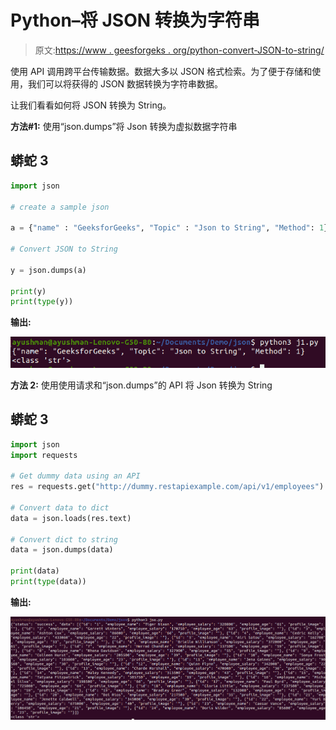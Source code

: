 # Python–将 JSON 转换为字符串

> 原文:[https://www . geesforgeks . org/python-convert-JSON-to-string/](https://www.geeksforgeeks.org/python-convert-json-to-string/)

使用 API 调用跨平台传输数据。数据大多以 JSON 格式检索。为了便于存储和使用，我们可以将获得的 JSON 数据转换为字符串数据。

让我们看看如何将 JSON 转换为 String。

**方法#1:** 使用“json.dumps”将 Json 转换为虚拟数据字符串

## 蟒蛇 3

```py
import json

# create a sample json

a = {"name" : "GeeksforGeeks", "Topic" : "Json to String", "Method": 1}

# Convert JSON to String

y = json.dumps(a)

print(y)
print(type(y))
```

**输出:**

![](img/2565a9411d642df683020a507bdeb36a.png)

**方法 2:** 使用使用请求和“json.dumps”的 API 将 Json 转换为 String

## 蟒蛇 3

```py
import json
import requests

# Get dummy data using an API
res = requests.get("http://dummy.restapiexample.com/api/v1/employees")

# Convert data to dict
data = json.loads(res.text)

# Convert dict to string
data = json.dumps(data)

print(data)
print(type(data))
```

**输出:**

![](img/2810cec8ec3d0a71dd6bb83578e80040.png)